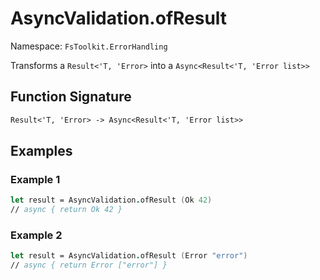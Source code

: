 # AsyncValidation.ofResult

Namespace: `FsToolkit.ErrorHandling`

Transforms a `Result<'T, 'Error>` into a `Async<Result<'T, 'Error list>>`

## Function Signature

```fsharp
Result<'T, 'Error> -> Async<Result<'T, 'Error list>>
```

## Examples

### Example 1

```fsharp
let result = AsyncValidation.ofResult (Ok 42)
// async { return Ok 42 }
```

### Example 2

```fsharp
let result = AsyncValidation.ofResult (Error "error")
// async { return Error ["error"] }
```

